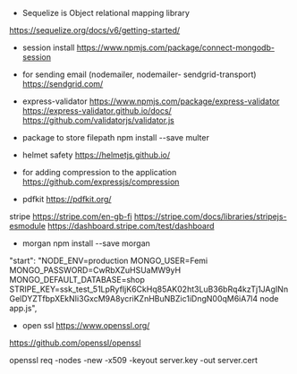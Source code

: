 - Sequelize is Object relational mapping library

https://sequelize.org/docs/v6/getting-started/ 

- session install
https://www.npmjs.com/package/connect-mongodb-session

- for sending email (nodemailer, nodemailer-
sendgrid-transport)
https://sendgrid.com/


- express-validator
https://www.npmjs.com/package/express-validator 
https://express-validator.github.io/docs/ 
https://github.com/validatorjs/validator.js


- package to store filepath
npm install --save multer

- helmet safety 
https://helmetjs.github.io/

- for adding compression to the application 
https://github.com/expressjs/compression




- pdfkit
https://pdfkit.org/ 

stripe
https://stripe.com/en-gb-fi
https://stripe.com/docs/libraries/stripejs-esmodule
https://dashboard.stripe.com/test/dashboard 


- morgan
npm install --save morgan

 "start": "NODE_ENV=production MONGO_USER=Femi MONGO_PASSWORD=CwRbXZuHSUaMW9yH MONGO_DEFAULT_DATABASE=shop STRIPE_KEY=ssk_test_51LpRyfIjK6CkHq85AK02ht3LuB36bRq4kzTj1JAgINnGelDYZTfbpXEkNIi3GxcM9A8ycriKZnHBuNBZic1iDngN00qM6iA7l4 node app.js",

- open ssl
https://www.openssl.org/

https://github.com/openssl/openssl 


openssl req -nodes -new -x509 -keyout server.key -out server.cert

